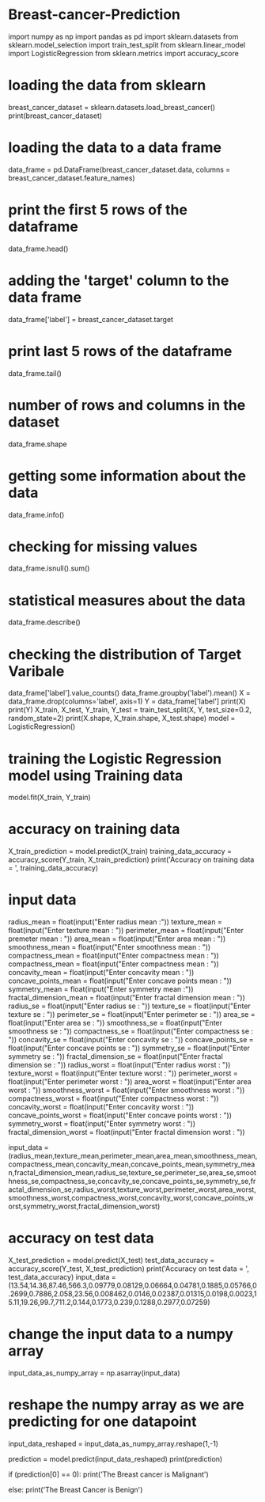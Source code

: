# Breast-cancer-Prediction
import numpy as np
import pandas as pd
import sklearn.datasets
from sklearn.model_selection import train_test_split
from sklearn.linear_model import LogisticRegression
from sklearn.metrics import accuracy_score
# loading the data from sklearn
breast_cancer_dataset = sklearn.datasets.load_breast_cancer()
print(breast_cancer_dataset)
# loading the data to a data frame
data_frame = pd.DataFrame(breast_cancer_dataset.data, columns = breast_cancer_dataset.feature_names)
# print the first 5 rows of the dataframe
data_frame.head()
# adding the 'target' column to the data frame
data_frame['label'] = breast_cancer_dataset.target
# print last 5 rows of the dataframe
data_frame.tail()
# number of rows and columns in the dataset
data_frame.shape
# getting some information about the data
data_frame.info()
# checking for missing values
data_frame.isnull().sum()
# statistical measures about the data
data_frame.describe()
# checking the distribution of Target Varibale
data_frame['label'].value_counts()
data_frame.groupby('label').mean()
X = data_frame.drop(columns='label', axis=1)
Y = data_frame['label']
print(X)
print(Y)
X_train, X_test, Y_train, Y_test = train_test_split(X, Y, test_size=0.2, random_state=2)
print(X.shape, X_train.shape, X_test.shape)
model = LogisticRegression()
# training the Logistic Regression model using Training data

model.fit(X_train, Y_train)
# accuracy on training data
X_train_prediction = model.predict(X_train)
training_data_accuracy = accuracy_score(Y_train, X_train_prediction)
print('Accuracy on training data = ', training_data_accuracy)

# input data
radius_mean = float(input("Enter radius mean :"))
texture_mean = float(input("Enter texture mean : "))
perimeter_mean = float(input("Enter premeter mean : "))
area_mean = float(input("Enter  area mean : "))
smoothness_mean = float(input("Enter smoothness mean : "))
compactness_mean = float(input("Enter compactness mean : "))
compactness_mean = float(input("Enter compactness mean : "))
concavity_mean = float(input("Enter concavity mean : "))
concave_points_mean = float(input("Enter concave points mean : "))
symmetry_mean = float(input("Enter symmetry mean :"))
fractal_dimension_mean = float(input("Enter fractal dimension mean : "))
radius_se = float(input("Enter radius se : "))
texture_se = float(input("Enter texture se : "))
perimeter_se = float(input("Enter perimeter se : "))
area_se = float(input("Enter area se : "))
smoothness_se = float(input("Enter smoothness se : "))
compactness_se = float(input("Enter compactness se : "))
concavity_se = float(input("Enter concavity se : "))
concave_points_se = float(input("Enter concave points se : "))
symmetry_se = float(input("Enter symmetry se : "))
fractal_dimension_se = float(input("Enter fractal dimension se : "))
radius_worst = float(input("Enter radius worst : "))
texture_worst = float(input("Enter texture worst : "))
perimeter_worst = float(input("Enter perimeter worst : "))
area_worst = float(input("Enter area worst : "))
smoothness_worst = float(input("Enter smoothness worst : "))
compactness_worst = float(input("Enter compactness worst : "))
concavity_worst = float(input("Enter concavity worst : "))
concave_points_worst = float(input("Enter concave points worst : "))
symmetry_worst = float(input("Enter symmetry worst : "))
fractal_dimension_worst = float(input("Enter fractal dimension worst : "))

input_data = (radius_mean,texture_mean,perimeter_mean,area_mean,smoothness_mean,compactness_mean,concavity_mean,concave_points_mean,symmetry_mean,fractal_dimension_mean,radius_se,texture_se,perimeter_se,area_se,smoothness_se,compactness_se,concavity_se,concave_points_se,symmetry_se,fractal_dimension_se,radius_worst,texture_worst,perimeter_worst,area_worst,smoothness_worst,compactness_worst,concavity_worst,concave_points_worst,symmetry_worst,fractal_dimension_worst)
# accuracy on test data
X_test_prediction = model.predict(X_test)
test_data_accuracy = accuracy_score(Y_test, X_test_prediction)
print('Accuracy on test data = ', test_data_accuracy)
input_data = (13.54,14.36,87.46,566.3,0.09779,0.08129,0.06664,0.04781,0.1885,0.05766,0.2699,0.7886,2.058,23.56,0.008462,0.0146,0.02387,0.01315,0.0198,0.0023,15.11,19.26,99.7,711.2,0.144,0.1773,0.239,0.1288,0.2977,0.07259)

# change the input data to a numpy array
input_data_as_numpy_array = np.asarray(input_data)

# reshape the numpy array as we are predicting for one datapoint
input_data_reshaped = input_data_as_numpy_array.reshape(1,-1)

prediction = model.predict(input_data_reshaped)
print(prediction)

if (prediction[0] == 0):
  print('The Breast cancer is Malignant')

else:
  print('The Breast Cancer is Benign')

